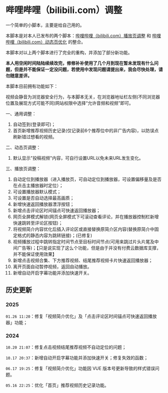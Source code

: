 # 哔哩哔哩（bilibili.com）调整

一个简单的小脚本，主要是给自己用的。

本脚本是对本人已发布的两个脚本：[哔哩哔哩（bilibili.com）播放页调整](https://greasyfork.org/zh-CN/scripts/415804-%E5%93%94%E5%93%A9%E5%93%94%E5%93%A9-bilibili-com-%E6%92%AD%E6%94%BE%E9%A1%B5%E8%B0%83%E6%95%B4) 和 [哔哩哔哩（bilibili.com）动态页优化](https://greasyfork.org/zh-CN/scripts/40295-%E5%93%94%E5%93%A9%E5%93%94%E5%93%A9-bilibili-com-%E5%8A%A8%E6%80%81%E9%A1%B5%E4%BC%98%E5%8C%96) 的整合。  

本脚本对以上两个脚本进行了完全的重构，并添加了部分新功能。

**本人用空闲时间陆陆续续改完，修修补补使用了几个月到现在暂未发现有什么问题，但是并不能保证一定没问题，若使用中发现问题请提出来，我会尽快处理，请勿随意差评。**

本脚本目前拥有功能如下：

视频会静音为浏览器安全行为，与本脚本无关，在浏览器地址栏左侧(不同浏览器位置及展现方式可能不同)网站权限中选择“允许音频和视频”即可。

一、通用调整：
1. 自动签到(登录即可)；
2. 首页新增推荐视频历史记录(仅记录前6个推荐位中的非广告内容)，以防误点刷新错过想看的视频。  

二、动态页调整：
1. 默认显示"投稿视频"内容，可自行设置URL以免未来URL发生变化。  

三、播放页调整：
1. 自动定位到播放器（进入播放页，可自动定位到播放器，可设置偏移量及是否在点击主播放器时定位）；
2. 可设置播放器默认模式；
3. 可设置是否自动选择最高画质；
4. 新增快速返回播放器漂浮按钮；
5. 新增点击评论区时间锚点可快速返回播放器；
6. 网页全屏模式解锁(网页全屏模式下可滚动查看评论，并在播放器控制栏新增快速跳转至评论区按钮)；
7. 将视频简介内容优化后插入评论区或直接替换原简介区内容(替换原简介中固定格式的静态内容为跳转链接)；(已修复)
8. 视频播放过程中跳转指定时间节点至目标时间节点(可用来跳过片头片尾及中间广告等)；【只是说实现了这么个功能，但是由于并没有付费云数据库支撑，并不能保证使用效果】
9. 新增点击视频合集、下方推荐视频、结尾推荐视频卡片快速返回播放器；
10. 离开页面自动暂停视频，返回自动播放。
11. 新增自动开启字幕功能并添加快速开关。

## 历史更新

### 2025

`01.26 11:20`：修复「视频简介优化」及「点击评论区时间锚点可快速返回播放器」功能；

### 2024

`10.20 21:07`：修复点击视频结尾推荐视频不自动定位的问题；

`10.17 20:37`：新增自动开启字幕功能并添加快速开关；修复失效的函数；

`06.17 19:25`：修复「视频简介优化」功能因 VUE 版本号更新导致的样式错误问题。

`05.16 22:25`：优化「首页」推荐视频历史记录功能。
